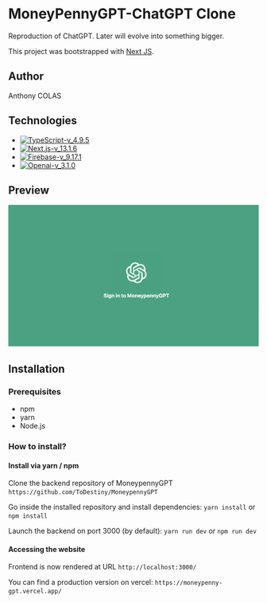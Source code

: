 # MoneyPennyGPT-ChatGPT Clone

Reproduction of ChatGPT.
Later will evolve into something bigger.

This project was bootstrapped with [Next JS](https://beta.nextjs.org/docs).

## Author

Anthony COLAS

## Technologies

- [![TypeScript-v_4.9.5](https://img.shields.io/badge/typescript-4.9.5-blue)](https://www.typescriptlang.org/docs/)
- [![Next.js-v_13.1.6](https://img.shields.io/badge/next.js-13.1.6-orange)](https://nextjs.org/docs)
- [![Firebase-v_9.17.1](https://img.shields.io/badge/firebase-9.17.1-yellow)](https://firebase.google.com/docs?hl=fr)
- [![Openai-v_3.1.0](https://img.shields.io/badge/openai-3.1.0-green)](https://platform.openai.com/docs/introduction)

## Preview

![picture](moneygpt-screen.png)

## Installation

### Prerequisites

- npm
- yarn
- Node.js

### How to install?

#### Install via yarn / npm

Clone the backend repository of MoneypennyGPT
`https://github.com/ToDestiny/MoneypennyGPT`

Go inside the installed repository and install dependencies:
`yarn install` or `npm install`

Launch the backend on port 3000 (by default):
`yarn run dev` or `npm run dev`

#### Accessing the website

Frontend is now rendered at URL `http://localhost:3000/`

You can find a production version on vercel: `https://moneypenny-gpt.vercel.app/`
